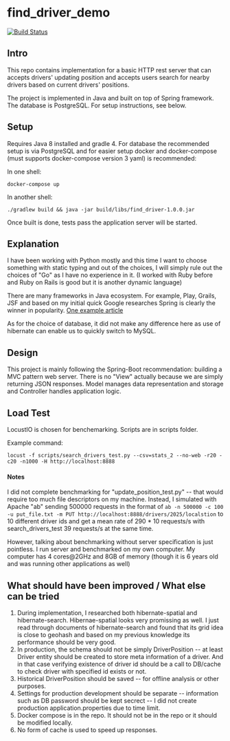 find_driver_demo
=============================================

[![Build Status](https://travis-ci.org/franklingu/find_driver_demo.svg?branch=master)](https://travis-ci.org/franklingu/find_driver_demo)

## Intro
This repo contains implementation for a basic HTTP rest server that can accepts drivers' updating position and accepts users search for nearby drivers based on current drivers' positions.

The project is implemented in Java and built on top of Spring framework. The database is PostgreSQL. For setup instructions, see below.

## Setup
Requires Java 8 installed and gradle 4. For database the recommended setup is via PostgreSQL and for easier setup docker and docker-compose (must supports docker-compose version 3 yaml) is recommended:

In one shell:

~~~
docker-compose up
~~~

In another shell:

~~~
./gradlew build && java -jar build/libs/find_driver-1.0.0.jar
~~~

Once built is done, tests pass the application server will be started.


## Explanation

I have been working with Python mostly and this time I want to choose something with static typing and out of the choices, I will simply rule out the choices of "Go" as I have no experience in it. (I worked with Ruby before and Ruby on Rails is good but it is another dynamic language)

There are many frameworks in Java ecosystem. For example, Play, Grails, JSF and based on my initial quick Google researches Spring is clearly the winner in popularity. [One example article](https://zeroturnaround.com/rebellabs/java-web-frameworks-index-by-rebellabs/)

As for the choice of database, it did not make any difference here as use of hibernate can enable us to quickly switch to MySQL.

## Design

This project is mainly following the Spring-Boot recommendation: building a MVC pattern web server. There is no "View" actually because we are simply returning JSON responses. Model manages data representation and storage and Controller handles application logic.

## Load Test

LocustIO is chosen for benchemarking. Scripts are in scripts folder.

Example command:

~~~
locust -f scripts/search_drivers_test.py --csv=stats_2 --no-web -r20 -c20 -n1000 -H http://localhost:8888
~~~

#### Notes

I did not complete benchmarking for "update_position_test.py" -- that would require too much file descriptors on my machine. Instead, I simulated with Apache "ab" sending 500000 requests in the format of `ab -n 500000 -c 100 -u put_file.txt -m PUT http://localhost:8888/drivers/2025/localstion` to 10 different driver ids and get a mean rate of 290 * 10 requests/s with search_drivers_test 39 requests/s at the same time.

However, talking about benchmarking without server specification is just pointless. I run server and benchmarked on my own computer. My computer has 4 cores@2GHz and 8GB of memory (though it is 6 years old and was running other applications as well)

## What should have been improved / What else can be tried

1. During implementation, I researched both hibernate-spatial and hibernate-search. Hibernae-spatial looks very promissing as well. I just read through documents of hibernate-search and found that its grid idea is close to geohash and based on my previous knowledge its performance should be very good.
2. In production, the schema should not be simply DriverPosition -- at least Driver entity should be created to store meta information of a driver. And in that case verifying existence of driver id should be a call to DB/cache to check driver with specified id exists or not.
3. Historical DriverPosition should be saved -- for offline analysis or other purposes.
4. Settings for production development should be separate -- information such as DB password should be kept secrect -- I did not create production application.properties due to time limit.
5. Docker compose is in the repo. It should not be in the repo or it should be modified locally.
6. No form of cache is used to speed up responses.
